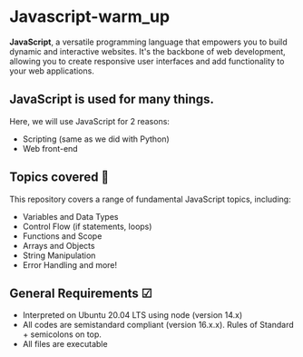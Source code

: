 # Javascript-warm_up
**JavaScript**, a versatile programming language that empowers you to build dynamic and interactive websites. It's the backbone of web development, allowing you to create responsive user interfaces and add functionality to your web applications.  
## JavaScript is used for many things.  
Here, we will use JavaScript for 2 reasons:  
- Scripting (same as we did with Python)
- Web front-end
## Topics covered 📖
This repository covers a range of fundamental JavaScript topics, including:
- Variables and Data Types
- Control Flow (if statements, loops)
- Functions and Scope
- Arrays and Objects
- String Manipulation
- Error Handling
and more!
## General Requirements ☑
- Interpreted on Ubuntu 20.04 LTS using node (version 14.x)  
- All codes are semistandard compliant (version 16.x.x). Rules of Standard + semicolons on top.  
- All files are executable  
